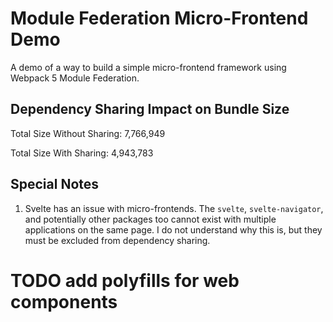 # Module Federation Micro-Frontend Demo

A demo of a way to build a simple micro-frontend framework using Webpack 5 Module Federation.

## Dependency Sharing Impact on Bundle Size

Total Size Without Sharing: 7,766,949

Total Size With Sharing: 4,943,783

## Special Notes

1. Svelte has an issue with micro-frontends. The `svelte`, `svelte-navigator`, and potentially other packages too cannot exist with multiple applications on the same page. I do not understand why this is, but they must be excluded from dependency sharing. 

# TODO add polyfills for web components
